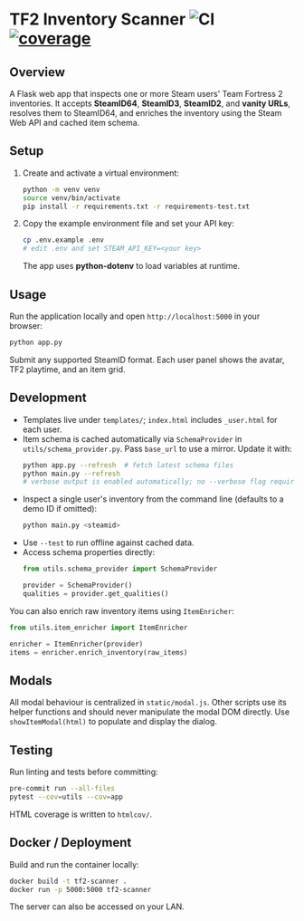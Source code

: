 # TF2 Inventory Scanner ![CI](https://github.com/dankrr/tf2-inventory-scanner/actions/workflows/ci.yml/badge.svg) [![coverage](https://codecov.io/gh/dankrr/tf2-inventory-scanner/branch/main/graph/badge.svg)](https://codecov.io/gh/dankrr/tf2-inventory-scanner)

## Overview

A Flask web app that inspects one or more Steam users' Team Fortress 2 inventories. It accepts **SteamID64**, **SteamID3**, **SteamID2**, and **vanity URLs**, resolves them to SteamID64, and enriches the inventory using the Steam Web API and cached item schema.

## Setup

1. Create and activate a virtual environment:
   ```bash
   python -m venv venv
   source venv/bin/activate
   pip install -r requirements.txt -r requirements-test.txt
   ```
2. Copy the example environment file and set your API key:
   ```bash
   cp .env.example .env
   # edit .env and set STEAM_API_KEY=<your key>
   ```
   The app uses **python-dotenv** to load variables at runtime.

## Usage

Run the application locally and open `http://localhost:5000` in your browser:
```bash
python app.py
```
Submit any supported SteamID format. Each user panel shows the avatar, TF2 playtime, and an item grid.

## Development

- Templates live under `templates/`; `index.html` includes `_user.html` for each user.
- Item schema is cached automatically via `SchemaProvider` in
  `utils/schema_provider.py`. Pass `base_url` to use a mirror. Update it with:
  ```bash
  python app.py --refresh  # fetch latest schema files
  python main.py --refresh
  # verbose output is enabled automatically; no --verbose flag required
  ```
- Inspect a single user's inventory from the command line (defaults to a demo
  ID if omitted):
  ```bash
  python main.py <steamid>
  ```
- Use `--test` to run offline against cached data.
- Access schema properties directly:
  ```python
  from utils.schema_provider import SchemaProvider

  provider = SchemaProvider()
  qualities = provider.get_qualities()
  ```
You can also enrich raw inventory items using `ItemEnricher`:
```python
from utils.item_enricher import ItemEnricher

enricher = ItemEnricher(provider)
items = enricher.enrich_inventory(raw_items)
```

## Modals

All modal behaviour is centralized in `static/modal.js`. Other scripts use
its helper functions and should never manipulate the modal DOM directly.
Use `showItemModal(html)` to populate and display the dialog.

## Testing

Run linting and tests before committing:
```bash
pre-commit run --all-files
pytest --cov=utils --cov=app
```
HTML coverage is written to `htmlcov/`.

## Docker / Deployment

Build and run the container locally:
```bash
docker build -t tf2-scanner .
docker run -p 5000:5000 tf2-scanner
```
The server can also be accessed on your LAN.
